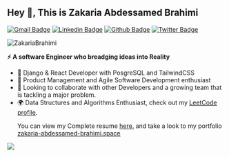 ## Hey 👋, This is Zakaria Abdessamed Brahimi
[![Gmail Badge](https://img.shields.io/badge/-brahimi.zakaria.abdessamed@gmail.com-c14438?style=flat&logo=Gmail&logoColor=white&link=mailto:brahimi.zakaria.abdessamed@gmail.com)](mailto:brahimi.zakaria.abdessamed@gmail.com) 
[![Linkedin Badge](https://img.shields.io/badge/-zakariaabdessamed-0072b1?style=flat&logo=Linkedin&logoColor=white&link=https://www.linkedin.com/in/zakariaabdessamed/)](https://www.linkedin.com/in/zakariaabdessamed/) [![Github Badge](https://img.shields.io/badge/-ZakariaBrahimi-grey?style=flat&logo=github&logoColor=white&link=https://github.com/ZakariaBrahimi/)](https://www.github.com/ZakariaBrahimi/) [![Twitter Badge](https://img.shields.io/badge/-ZakariaBrahimi-00acee?style=flat&logo=twitter&logoColor=white&link=https://twitter.com/ZakariaBrahimi/)](https://www.twitter.com/ZakariaBrahimi/) 
<p align=left> <img src=https://komarev.com/ghpvc/?username=ZakariaBrahimi alt=ZakariaBrahimi /> </p>

<b><p align='left'>⚡ A software Engineer who breadging ideas into Reality </p> </b>

- 🚀 Django & React Developer with PosgreSQL and TailwindCSS
- 🎯 Product Management and Agile Software Development enthusiast
- 👯 Looking to collaborate with other Developers and a growing team that is tackling a major problem. 
- 🌍 Data Structures and Algorithms Enthusiast, check out my [LeetCode profile](https://leetcode.com/ZakariaAbdessamedBrahimi/).
  <p align='left'> You can view my Complete resume <a href='https://drive.google.com/file/d/1hlHCNeKwZ-2GDuj6ChZ11lZgfMJlWoQI/view?usp=sharing' target=_blank><u>here</u>.</a> and take a look to my portfolio <a href='https://www.zakaria-abdessamed-brahimi.space/' target=_blank><u>zakaria-abdessamed-brahimi.space</u></a></p>
  
  

![](https://github-readme-streak-stats.herokuapp.com/?user=ZakariaBrahimi&theme=default&hide_border=true)
<!--hh

[![Top Langs](https://github-readme-stats.vercel.app/api/top-langs/?username=ZakariaBrahimi&layout=compact)](https://github.com/ZakariaBrahimi/github-readme-stats)
-->
  
<br>


<!-- <img src="https://github-readme-tech-stack.vercel.app/api/cards?lineCount=1&line1=react,react,0bb28f;Django,Django,ccd7b4;css3,css3,d4c3a8;HTML,html,ef63f6;Python,python,9448d8;postman,postman,cfa2ba;POSTGRESQL,POSTGRESQL,1fcfef;docker,docker,49a8fb;" alt="My Tech Stack" /> -->
